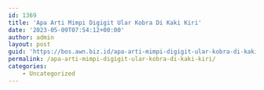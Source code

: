 ```yaml
---
id: 1369
title: 'Apa Arti Mimpi Digigit Ular Kobra Di Kaki Kiri'
date: '2023-05-09T07:54:12+00:00'
author: admin
layout: post
guid: 'https://bos.awn.biz.id/apa-arti-mimpi-digigit-ular-kobra-di-kaki-kiri/'
permalink: /apa-arti-mimpi-digigit-ular-kobra-di-kaki-kiri/
categories:
    - Uncategorized
---
```


